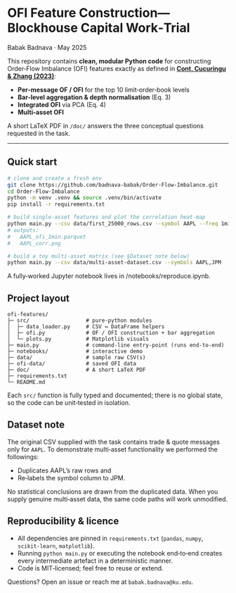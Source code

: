 # OFI Feature Construction—Blockhouse Capital Work‑Trial  
Babak Badnava · May 2025

This repository contains **clean, modular Python code** for constructing  
Order‑Flow Imbalance (OFI) features exactly as defined in **<a href="https://arxiv.org/abs/2112.13213">Cont, Cucuringu & Zhang (2023)</a>**:

* **Per‑message OF / OFI** for the top 10 limit‑order‑book levels  
* **Bar‑level aggregation & depth normalisation** (Eq. 3)  
* **Integrated OFI** via PCA (Eq. 4)  
* **Multi‑asset OFI**

A short LaTeX PDF in `/doc/` answers the three conceptual questions requested in the task.

---

## Quick start

```bash
# clone and create a fresh env
git clone https://github.com/badnava-babak/Order-Flow-Imbalance.git
cd Order-Flow-Imbalance
python -m venv .venv && source .venv/bin/activate
pip install -r requirements.txt

# build single‑asset features and plot the correlation heat‑map
python main.py --csv data/first_25000_rows.csv --symbol AAPL --freq 1min
# outputs:
#   AAPL_ofi_1min.parquet
#   AAPL_corr.png

# build a toy multi‑asset matrix (see §Dataset note below)
python main.py --csv data/multi-asset-dataset.csv --symbols AAPL,JPM
```
A fully‑worked Jupyter notebook lives in /notebooks/reproduce.ipynb.

## Project layout
```
ofi-features/
├─ src/                  # pure‑python modules
│  ├─ data_loader.py     # CSV ↔ DataFrame helpers
│  ├─ ofi.py             # OF / OFI construction + bar aggregation
│  └─ plots.py           # Matplotlib visuals
├─ main.py               # command‑line entry‑point (runs end‑to‑end)
├─ notebooks/            # interactive demo
├─ data/                 # sample raw CSV(s)
├─ ofi-data/             # saved OFI data
├─ doc/                  # A short LaTeX PDF
├─ requirements.txt
└─ README.md
```
Each ```src/``` function is fully typed and documented; there is no global state, so the code can be unit‑tested in isolation.

## Dataset note

The original CSV supplied with the task contains trade & quote messages only for ```AAPL```.
To demonstrate multi‑asset functionality we performed the followings:

* Duplicates AAPL’s raw rows and
* Re‑labels the symbol column to JPM.

No statistical conclusions are drawn from the duplicated data.
When you supply genuine multi‑asset data, the same code paths will work unmodified.


## Reproducibility & licence

* All dependencies are pinned in ```requirements.txt``` (```pandas```, ```numpy```, ```scikit‑learn```, ```matplotlib```).
* Running ```python main.py``` or executing the notebook end‑to‑end creates every intermediate artefact in a deterministic manner.
* Code is MIT‑licensed; feel free to reuse or extend.

Questions? Open an issue or reach me at ```babak.badnava@ku.edu```.